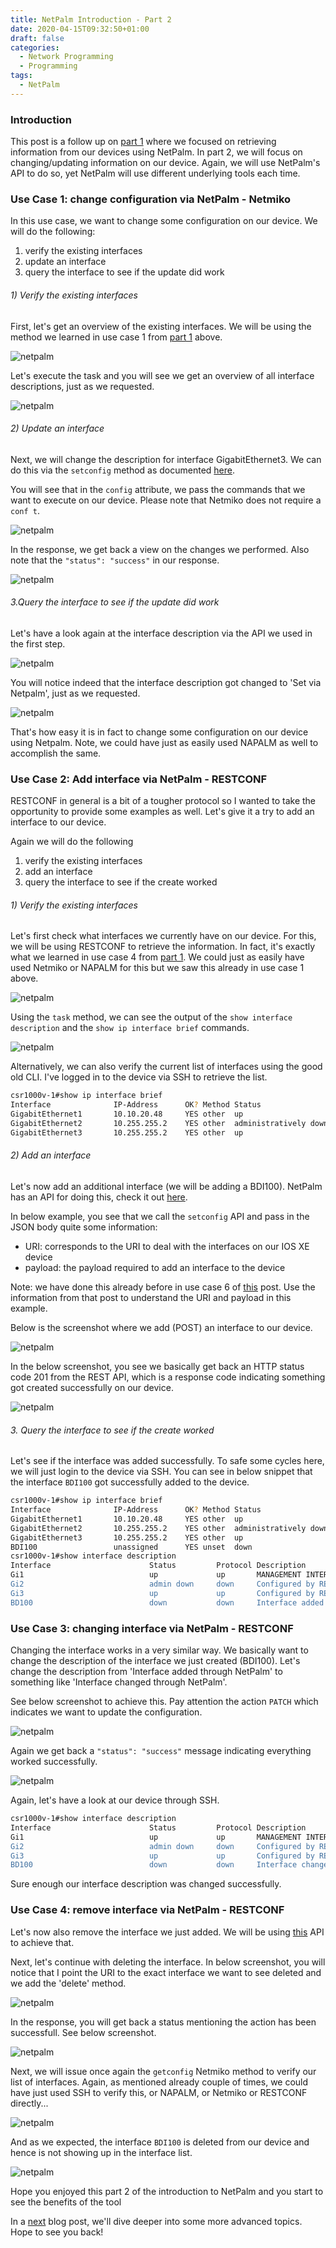 ```yaml
---
title: NetPalm Introduction - Part 2
date: 2020-04-15T09:32:50+01:00
draft: false
categories:
  - Network Programming
  - Programming
tags:
  - NetPalm
---
```

### Introduction

This post is a follow up on [part 1](http://blog.wimwauters.com/networkprogrammability/2020-04-14_netpalm_introduction_part1/) where we focused on retrieving information from our devices using NetPalm. In part 2, we will focus on changing/updating information on our device. Again, we will use NetPalm's API to do so, yet NetPalm will use different underlying tools each time.

### Use Case 1: change configuration via NetPalm - Netmiko
In this use case, we want to change some configuration on our device. We will do the following:

1. verify the existing interfaces
2. update an interface
3. query the interface to see if the update did work

###### 1) Verify the existing interfaces

First, let's get an overview of the existing interfaces. We will be using the method we learned in use case 1 from [part 1](https://blog.wimwauters.com/networkprogrammability/2020-04-14_netpalm_introduction_part1/) above.

![netpalm](/images/2020-04-15-1.png)

Let's execute the task and you will see we get an overview of all interface descriptions, just as we requested.

![netpalm](/images/2020-04-15-2.png)

###### 2) Update an interface 
Next, we will change the description for interface GigabitEthernet3. We can do this via the `setconfig` method as documented [here](https://documenter.getpostman.com/view/2391814/SzYbxcQx?version=latest#c6c4ca08-6ba5-4272-b9cb-457e1a986d57).

You will see that in the `config` attribute, we pass the commands that we want to execute on our device. Please note that Netmiko does not require a `conf t`.

![netpalm](/images/2020-04-15-3.png)

In the response, we get back a view on the changes we performed. Also note that the `"status": "success"` in our response.

![netpalm](/images/2020-04-15-4.png)

######  3.Query the interface to see if the update did work

Let's have a look again at the interface description via the API we used in the first step.

![netpalm](/images/2020-04-15-5.png)

You will notice indeed that the interface description got changed to 'Set via Netpalm', just as we requested. 

![netpalm](/images/2020-04-15-6.png)

That's how easy it is in fact to change some configuration on our device using Netpalm. Note, we could have just as easily used NAPALM as well to accomplish the same.

### Use Case 2: Add interface via NetPalm - RESTCONF

RESTCONF in general is a bit of a tougher protocol so I wanted to take the opportunity to provide some examples as well. Let's give it a try to add an interface to our device.

Again we will do the following

1. verify the existing interfaces
2. add an interface
3. query the interface to see if the create worked

###### 1) Verify the existing interfaces

Let's first check what interfaces we currently have on our device. For this, we will be using RESTCONF to retrieve the information. In fact, it's exactly what we learned in use case 4 from [part 1](https://blog.wimwauters.com/networkprogrammability/2020-04-14_netpalm_introduction_part1/). We could just as easily have used Netmiko or NAPALM for this but we saw this already in use case 1 above.

![netpalm](/images/2020-04-15-7.png)

Using the `task` method, we can see the output of the `show interface description` and the `show ip interface brief` commands.

![netpalm](/images/2020-04-15-8.png)

Alternatively, we can also verify the current list of interfaces using the good old CLI. I've logged in to the device via SSH to retrieve the list.

```bash
csr1000v-1#show ip interface brief
Interface              IP-Address      OK? Method Status                Protocol
GigabitEthernet1       10.10.20.48     YES other  up                    up
GigabitEthernet2       10.255.255.2    YES other  administratively down down
GigabitEthernet3       10.255.255.2    YES other  up                    up
```
###### 2) Add an interface 

Let's now add an additional interface (we will be adding a BDI100). NetPalm has an API for doing this, check it out [here](https://documenter.getpostman.com/view/2391814/SzYbxcQx?version=latest#68da9960-7c95-4045-8a28-15becdb2b104).

In below example, you see that we call the `setconfig` API and pass in the JSON body quite some information:

- URI: corresponds to the URI to deal with the interfaces on our IOS XE device 
- payload: the payload required to add an interface to the device 

Note: we have done this already before in use case 6 of [this](https://blog.wimwauters.com/networkprogrammability/2020-04-03_restconf_introduction_part2/) post. Use the information from that post to understand the URI and payload in this example.

Below is the screenshot where we add (POST) an interface to our device.

![netpalm](/images/2020-04-15-9.png)

In the below screenshot, you see we basically get back an HTTP status code 201 from the REST API, which is a response code indicating something got created successfully on our device. 

![netpalm](/images/2020-04-15-10.png)

###### 3. Query the interface to see if the create worked
Let's see if the interface was added successfully. To safe some cycles here, we will just login to the device via SSH. You can see in below snippet that the interface `BDI100` got successfully added to the device.

```bash
csr1000v-1#show ip interface brief
Interface              IP-Address      OK? Method Status                Protocol
GigabitEthernet1       10.10.20.48     YES other  up                    up
GigabitEthernet2       10.255.255.2    YES other  administratively down down
GigabitEthernet3       10.255.255.2    YES other  up                    up
BDI100                 unassigned      YES unset  down                  down
csr1000v-1#show interface description
Interface                      Status         Protocol Description
Gi1                            up             up       MANAGEMENT INTERFACE - DON'T TOUCH ME
Gi2                            admin down     down     Configured by RESTCONF
Gi3                            up             up       Configured by RESTCONF
BD100                          down           down     Interface added through NetPalm
```

### Use Case 3: changing interface via NetPalm - RESTCONF

Changing the interface works in a very similar way. We basically want to change the description of the interface we just created (BDI100). Let's change the description from 'Interface added through NetPalm' to something like 'Interface changed through NetPalm'.

See below screenshot to achieve this. Pay attention the action `PATCH` which indicates we want to update the configuration.

![netpalm](/images/2020-04-15-11.png)

Again we get back a `"status": "success"` message indicating everything worked successfully.

![netpalm](/images/2020-04-15-12.png)

Again, let's have a look at our device through SSH.

```bash
csr1000v-1#show interface description
Interface                      Status         Protocol Description
Gi1                            up             up       MANAGEMENT INTERFACE - DON'T TOUCH ME
Gi2                            admin down     down     Configured by RESTCONF
Gi3                            up             up       Configured by RESTCONF
BD100                          down           down     Interface changed through NetPalm
```
Sure enough our interface description was changed successfully.

### Use Case 4: remove interface via NetPalm - RESTCONF

Let's now also remove the interface we just added. We will be using [this](https://documenter.getpostman.com/view/2391814/SzYbxcQx?version=latest#f7c75846-aace-4bc4-ab58-2ec34054b4e6) API to achieve that.

Next, let's continue with deleting the interface. In below screenshot, you will notice that I point the URI to the exact interface we want to see deleted and we add the 'delete' method.

![netpalm](/images/2020-04-15-13.png)

In the response, you will get back a status mentioning the action has been successfull. See below screenshot.

![netpalm](/images/2020-04-15-14.png)

Next, we will issue once again the `getconfig` Netmiko method to verify our list of interfaces. Again, as mentioned already couple of times, we could have just used SSH to verify this, or NAPALM, or Netmiko or RESTCONF directly...

![netpalm](/images/2020-04-15-15.png)

And as we expected, the interface `BDI100` is deleted from our device and hence is not showing up in the interface list.

![netpalm](/images/2020-04-15-16.png)

Hope you enjoyed this part 2 of the introduction to NetPalm and you start to see the benefits of the tool 

In a [next](https://blog.wimwauters.com/networkprogrammability/2020-04-17_netpalm_introduction_part3/) blog post, we'll dive deeper into some more advanced topics. Hope to see you back!


